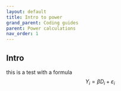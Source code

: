 ```yaml
---
layout: default
title: Intro to power
grand_parent: Coding guides
parent: Power calculations
nav_order: 1
---
```


## Intro

this is a test with a formula $$ Y_i = \beta D_i + \varepsilon_i $$

